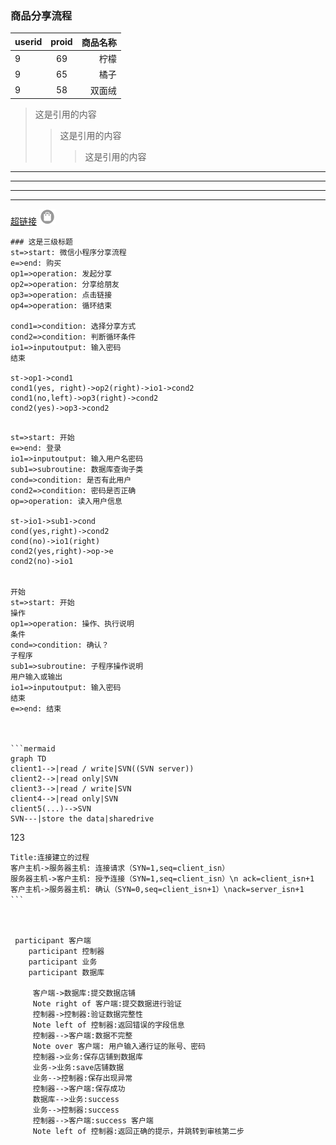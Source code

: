 
### 商品分享流程

userid|proid|商品名称
--|:--:|--:
9|69|柠檬
9|65|橘子
9|58|双面绒
>这是引用的内容
>>这是引用的内容
>>>这是引用的内容
---
----
***
*****
[超链接](http://jianshu.com)
![blockchain](./images/bag.gif)
```flow
### 这是三级标题
st=>start: 微信小程序分享流程
e=>end: 购买 
op1=>operation: 发起分享
op2=>operation: 分享给朋友
op3=>operation: 点击链接
op4=>operation: 循环结束 
 
cond1=>condition: 选择分享方式
cond2=>condition: 判断循环条件
io1=>inputoutput: 输入密码
结束 
 
st->op1->cond1
cond1(yes, right)->op2(right)->io1->cond2
cond1(no,left)->op3(right)->cond2
cond2(yes)->op3->cond2


```
```flow 
st=>start: 开始 
e=>end: 登录 
io1=>inputoutput: 输入用户名密码 
sub1=>subroutine: 数据库查询子类 
cond=>condition: 是否有此用户 
cond2=>condition: 密码是否正确 
op=>operation: 读入用户信息

st->io1->sub1->cond 
cond(yes,right)->cond2 
cond(no)->io1(right) 
cond2(yes,right)->op->e 
cond2(no)->io1 


开始 
st=>start: 开始
操作 
op1=>operation: 操作、执行说明
条件 
cond=>condition: 确认？
子程序 
sub1=>subroutine: 子程序操作说明
用户输入或输出 
io1=>inputoutput: 输入密码
结束 
e=>end: 结束



```mermaid
graph TD
client1-->|read / write|SVN((SVN server))
client2-->|read only|SVN
client3-->|read / write|SVN
client4-->|read only|SVN
client5(...)-->SVN
SVN---|store the data|sharedrive
```
123

```sequence
Title:连接建立的过程
客户主机->服务器主机: 连接请求（SYN=1,seq=client_isn） 
服务器主机->客户主机: 授予连接（SYN=1,seq=client_isn）\n ack=client_isn+1
客户主机->服务器主机: 确认（SYN=0,seq=client_isn+1）\nack=server_isn+1
```　



 participant 客户端
    participant 控制器
    participant 业务
    participant 数据库
    
     客户端->数据库:提交数据店铺
     Note right of 客户端:提交数据进行验证
     控制器->控制器:验证数据完整性
     Note left of 控制器:返回错误的字段信息
     控制器-->客户端:数据不完整
     Note over 客户端: 用户输入通行证的账号、密码
     控制器->业务:保存店铺到数据库
     业务->业务:save店铺数据
     业务-->控制器:保存出现异常
     控制器-->客户端:保存成功
     数据库-->业务:success
     业务-->控制器:success
     控制器-->客户端:success 客户端
     Note left of 控制器:返回正确的提示，并跳转到审核第二步
     
